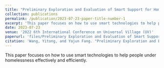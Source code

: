 ```yaml
---
title: "Preliminary Exploration and Evaluation of Smart Support for Homeless Community"
collection: publications
permalink: /publication/2023-07-23-paper-title-number-1
excerpt: 'This paper focuses on how to use smart technologies to help people under homelessness effectively and efficiently.'
date: 2023-07-23
venue: '2022 6th International Conference on Universal Village (UV)'
paperurl: 'files/Preliminary Exploration and Evaluation of Smart Support for Homeless Community.pdf'
citation: 'Wang, Yitong, and Yajun Fang. "Preliminary Exploration and Evaluation of Smart Support for Homeless Community." 2022 6th International Conference on Universal Village (UV). IEEE, 2022.'
---
```

This paper focuses on how to use smart technologies to help people under homelessness effectively and efficiently.
